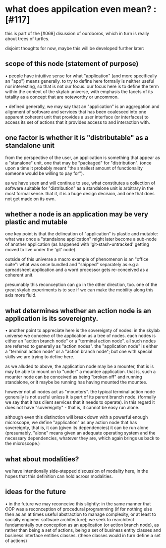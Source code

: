 # what does appilcation even mean? :[#117]

this is part of the [#069] disussion of ouroboros, which in turn is really
about trees of turtles.

disjoint thoughts for now, maybe this will be developed further later:


## scope of this node (statement of purpose)

• people have intuitive sense for what "application" (and more specifically
an "app") means generally. to try to define here formally is neither
useful nor interesting, so that is not our focus. our focus here is to
define the term within the context of the skylab universe, with emphasis
the facets of its totality as a concept that are noteworthy or uncommon.

• defined generally, we may say that an "application" is an aggregation and
alignment of software and services that has been coalesced into one apparent
coherent unit that provides a user interface (or interfaces) to access its
set of actions that it provides access to and interaction with.


## one factor is whether it is "distributable" as a standalone unit

from the perspective of the user, an application is something that appear
as a "stanalone" unit, one that may be "packaged" for "distribution".
(once upon a time it probably meant "the smallest amount of functionality
someone would be willing to pay for").

as we have seen and will continue to see, what constitutes a collection of
software suitable for "distribution" as a standalone unit is arbitrary in
the most formal sense. that it, it is a huge design decision, and one that
does not get made on its own.


## whether a node is an application may be very plastic and mutable

one key point is that the delineation of "application" is plastic and
mutable: what was once a "standalone application" might later become a
sub-node of another application (as happened with 'git-stash-untracked'
getting moved to live under the 'git' node).

outside of this universe a macro example of phenomenon is an "office
suite": what was once bundled and "shipped" separately as e.g a spreadsheet
application and a word processor gets re-conceived as a coherent unit.

presumably this reconception can go in the other direction, too. one of the
great skylab experiments is to see if we can make the mobility along this
axis more fluid.


## what determines whether an action node is an application is its sovereignty.

• another point to appreciate here is the sovereignty of nodes: in the skylab
universe we conceive of the application as a tree of nodes. each nodes is
either an "action branch node" or a "terminal action node". all such nodes
are referred to generally as "action nodes". the "application node" is
either a "terminal action node" or a "action branch node"; but one with
special skills we are trying to define here.

as we alluded to above, the application node may be a mounter, that is is may
be able to mount on to "under" a mountee application. that is, such a mounter
node can be conceived as being "broken off" and running standalone, or it
maybe be running has having mounted the mountee.

however not all nodes act as "mounters". the typical terminal action node
generally is not useful unless it is part of its parent branch node. (formally
we say that it has client services that it needs to operate). in this regard
it does not have "sovereignty" - that is, it cannot be easy run alone.

although even this distinction will break down with a powerful enough
microscope, we define "application" as any action node that has sovereignty,
that is, it can (given its dependencies) it can be run alone (presumably,
"alone" means given an adequate operating system and the necessary
dependencies, whatever they are, which again brings us back to the microscope.)


## what about modalities?

we have intentionally side-stepped discussion of modality here, in the hopes
that this definition can hold across modalities.


## ideas for the future

• in the future we may reconceive this slightly: in the same manner that OOP
was a reconception of procedural programming (if for nothing else then as an
at times useful abstraction to manage complexity, or at least to socially
engineer software architecture); we seek to rearchitect fundamentally our
conception as an application (or action branch node), as rather than being
a set of actions, being a set of business entity classes and business
interface entities classes. (these classes would in turn define a set
of actions)
